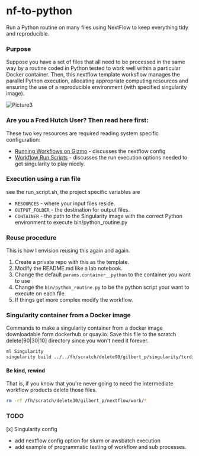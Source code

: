 # nf-to-python

Run a Python routine on many files using NextFlow to keep everything tidy and reproducible.

### Purpose 

Suppose you have a set of files that all need to be processed in the same way by a routine coded in Python tested to work well within a particular Docker container. Then, this nextflow template worksflow manages the parallel Python execution, allocating appropriate computing resources and ensuring the use of a reproducible environment (with specified singularity image). 

![Picture3](https://user-images.githubusercontent.com/46639063/140591322-d7502bf4-05d7-4dc3-9dfe-abc6e5070a22.png)


### Are you a Fred Hutch User? Then read here first:

These two key resources are required reading system specific configuration:

* [Running Workflows on Gizmo](https://sciwiki.fredhutch.org/hdc/workflows/running/on_gizmo/) - discusses the nextflow config
* [Workflow Run Scripts](https://sciwiki.fredhutch.org/hdc/workflows/running/run_script/) - discusses the run execution options needed to get singularity to play nicely.

### Execution using a run file

see the run_script.sh, the project specific variables are

* `RESOURCES` - where your input files reside.
* `OUTPUT_FOLDER` - the destination for output files. 
* `CONTAINER` - the path to the Singularity image with the correct Python environment to execute bin/python_routine.py

### Reuse procedure

This is how I envision reusing this again and again.

1. Create a private repo with this as the template. 
2. Modify the README.md like a lab notebook.
3. Change the default `params.container__python` to the container you want to use
4. Change the `bin/python_routine.py` to be the python script your want to execute on each file.
5. If things get more complex modify the workflow.

### Singularity container from a Docker image

Commands to make a singularity container from a docker image downloadable form dockerhub or quay.io. Save this file to the scratch delete[90|30|10] directory since you won't need it forever. 

```bash
ml Singularity
singularity build ../../fh/scratch/delete90/gilbert_p/singularity/tcrdist3_v022.sif docker://quay.io/kmayerb/tcrdist3:0.2.2
```

#### Be kind, rewind

That is, if you know that you're never going to need the intermediate workflow products delete those files.

```bash
rm -rf /fh/scratch/delete30/gilbert_p/nextflow/work/*
```

### TODO

[x] Singularity config
* add nextflow.config option for slurm or awsbatch execution
* add example of programmatic testing of workflow and sub processes.

